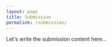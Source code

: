 ```yaml
---
layout: page
title: Submission
permalink: /submission/
---
```


Let's write the submission content here...